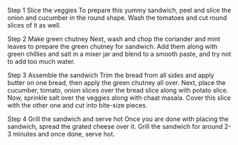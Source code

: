 Step 1 Slice the veggies
To prepare this yummy sandwich, peel and slice the onion and cucumber in the round shape. Wash the tomatoes and cut round slices of it as well.

Step 2 Make green chutney
Next, wash and chop the coriander and mint leaves to prepare the green chutney for sandwich. Add them along with green chillies and salt in a mixer jar and blend to a smooth paste, and try not to add too much water.

Step 3 Assemble the sandwich
Trim the bread from all sides and apply butter on one bread, then apply the green chutney all over. Next, place the cucumber, tomato, onion slices over the bread slice along with potato slice. Now, sprinkle salt over the veggies along with chaat masala. Cover this slice with the other one and cut into bite-size pieces.

Step 4 Grill the sandwich and serve hot
Once you are done with placing the sandwich, spread the grated cheese over it. Grill the sandwich for around 2-3 minutes and once done, serve hot.